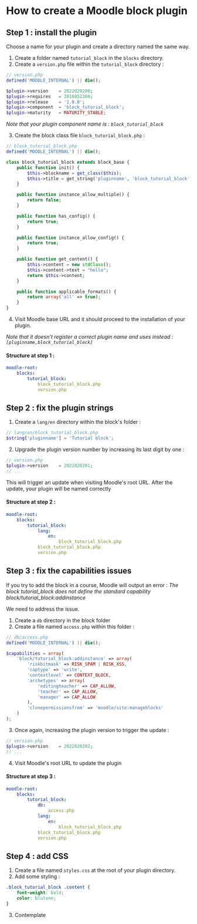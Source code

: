 # How to create a Moodle block plugin

## Step 1 : install the plugin

Choose a name for your plugin and create a directory named the same way.

1. Create a folder named `tutorial_block` in the `blocks` directory.
2. Create a `version.php` file within the `tutorial_block` directory :

```php
// version.php
defined('MOODLE_INTERNAL') || die();

$plugin->version    = 2022020200;
$plugin->requires   = 2016052300;
$plugin->release    = '1.0.0';
$plugin->component  = 'block_tutorial_block';
$plugin->maturity   = MATURITY_STABLE;
```

*Note that your plugin component name is : `block_tutorial_block`*

3. Create the block class file `block_tutorial_block.php` :

```php
// block_tutorial_block.php
defined('MOODLE_INTERNAL') || die();

class block_tutorial_block extends block_base {
    public function init() {
        $this->blockname = get_class($this);
        $this->title = get_string('pluginname', 'block_tutorial_block');
    }

    public function instance_allow_multiple() {
        return false;
    }

    public function has_config() {
        return true;
    }

    public function instance_allow_config() {
        return true;
    }

    public function get_content() {
        $this->content = new stdClass();
        $this->content->text = "hello";
        return $this->content;
    }

    public function applicable_formats() {
        return array('all' => true);
    }
}
```

4. Visit Moodle base URL and it should proceed to the installation of your plugin.

*Note that it doesn't register a correct plugin name and uses instead : `[pluginname,block_tutorial_block]`*

#### Structure at step 1 :

```yaml
moodle-root:
    blocks:
        tutorial_block:
            block_tutorial_block.php
            version.php
```


## Step 2 : fix the plugin strings

1. Create a `lang/en` directory within the block's folder :

```php
// lang/en/block_tutorial_block.php
$string['pluginname'] = 'Tutorial block';
```

2. Upgrade the plugin version number by increasing its last digit by one :

```php
// version.php
$plugin->version    = 2022020201;
// ...
```

This will trigger an update when visiting Moodle's root URL.
After the update, your plugin will be named correctly 

#### Structure at step 2 :

```yaml
moodle-root:
    blocks:
        tutorial_block:
            lang:
                en:
                    block_tutorial_block.php
            block_tutorial_block.php
            version.php
```

## Step 3 : fix the capabilities issues

If you try to add the block in a course, Moodle will output an error : 
*The block tutorial_block does not define the standard capability block/tutorial_block:addinstance*

We need to address the issue.

1. Create a `db` directory in the block folder
2. Create a file named `access.php` within this folder :

```php
// db/access.php
defined('MOODLE_INTERNAL') || die();

$capabilities = array(
    'block/tutorial_block:addinstance' => array(
        'riskbitmask' => RISK_SPAM | RISK_XSS,
        'captype' => 'write',
        'contextlevel' => CONTEXT_BLOCK,
        'archetypes' => array(
            'editingteacher' => CAP_ALLOW,
            'teacher' => CAP_ALLOW,
            'manager' => CAP_ALLOW
        ),
        'clonepermissionsfrom' => 'moodle/site:manageblocks'
    )
);
```

3. Once again, increasing the plugin version to trigger the update :

```php
// version.php
$plugin->version    = 2022020202;
// ...
```

4. Visit Moodle's root URL to update the plugin

#### Structure at step 3 :

```yaml
moodle-root:
    blocks:
        tutorial_block:
            db:
                access.php
            lang:
                en:
                    block_tutorial_block.php
            block_tutorial_block.php
            version.php
```

## Step 4 : add CSS

1. Create a file named `styles.css` at the root of your plugin directory.
2. Add some styling :

```css
.block_tutorial_block .content {
    font-weight: bold;
    color: blulone;
}
```

3. Contemplate